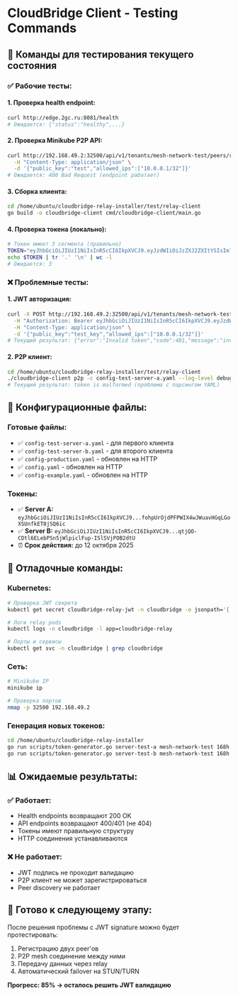 # CloudBridge Client - Testing Commands

## 🧪 Команды для тестирования текущего состояния

### ✅ Рабочие тесты:

#### 1. Проверка health endpoint:
```bash
curl http://edge.2gc.ru:8081/health
# Ожидается: {"status":"healthy",...}
```

#### 2. Проверка Minikube P2P API:
```bash
curl http://192.168.49.2:32500/api/v1/tenants/mesh-network-test/peers/register \
  -H "Content-Type: application/json" \
  -d '{"public_key":"test","allowed_ips":["10.0.0.1/32"]}'
# Ожидается: 400 Bad Request (endpoint работает)
```

#### 3. Сборка клиента:
```bash
cd /home/ubuntu/cloudbridge-relay-installer/test/relay-client
go build -o cloudbridge-client cmd/cloudbridge-client/main.go
```

#### 4. Проверка токена (локально):
```bash
# Токен имеет 3 сегмента (правильно)
TOKEN="eyJhbGciOiJIUzI1NiIsInR5cCI6IkpXVCJ9.eyJzdWIiOiJzZXJ2ZXItYSIsImlzcyI6ImNsb3VkYnJpZGdlLXJlbGF5IiwiYXVkIjoiY2xvdWRicmlkZ2UtcmVsYXkiLCJpYXQiOjE3NTkwODQ4NjgsImV4cCI6MTc2MDI5NDQ2OCwidGVuYW50X2lkIjoibWVzaC1uZXR3b3JrLXRlc3QiLCJzZXJ2ZXJfaWQiOiJzZXJ2ZXItYSIsInByb3RvY29sIjoicDJwLW1lc2giLCJjb25uZWN0aW9uX3R5cGUiOiJxdWljIiwicGVybWlzc2lvbnMiOlsicmVsYXlfY29ubmVjdCIsInJlbGF5X3R1bm5lbCJdLCJzY29wZXMiOlsicmVsYXlfcDJwIl19.fohpUrOjdPFPWIX4wJWuavHGqLGoXSUnfkET8jSQ6ic"
echo $TOKEN | tr '.' '\n' | wc -l
# Ожидается: 3
```

### ❌ Проблемные тесты:

#### 1. JWT авторизация:
```bash
curl -X POST http://192.168.49.2:32500/api/v1/tenants/mesh-network-test/peers/register \
  -H "Authorization: Bearer eyJhbGciOiJIUzI1NiIsInR5cCI6IkpXVCJ9.eyJzdWIiOiJzZXJ2ZXItYSIsImlzcyI6ImNsb3VkYnJpZGdlLXJlbGF5IiwiYXVkIjoiY2xvdWRicmlkZ2UtcmVsYXkiLCJpYXQiOjE3NTkwODQ4NjgsImV4cCI6MTc2MDI5NDQ2OCwidGVuYW50X2lkIjoibWVzaC1uZXR3b3JrLXRlc3QiLCJzZXJ2ZXJfaWQiOiJzZXJ2ZXItYSIsInByb3RvY29sIjoicDJwLW1lc2giLCJjb25uZWN0aW9uX3R5cGUiOiJxdWljIiwicGVybWlzc2lvbnMiOlsicmVsYXlfY29ubmVjdCIsInJlbGF5X3R1bm5lbCJdLCJzY29wZXMiOlsicmVsYXlfcDJwIl19.fohpUrOjdPFPWIX4wJWuavHGqLGoXSUnfkET8jSQ6ic" \
  -H "Content-Type: application/json" \
  -d '{"public_key":"test_key","allowed_ips":["10.0.0.1/32"]}'
# Текущий результат: {"error":"Invalid token","code":401,"message":"invalid token: invalid token: token signature is invalid: signature is invalid"}
```

#### 2. P2P клиент:
```bash
cd /home/ubuntu/cloudbridge-relay-installer/test/relay-client
./cloudbridge-client p2p -c config-test-server-a.yaml --log-level debug
# Текущий результат: token is malformed (проблема с парсингом YAML)
```

## 🔧 Конфигурационные файлы:

### Готовые файлы:
- ✅ `config-test-server-a.yaml` - для первого клиента
- ✅ `config-test-server-b.yaml` - для второго клиента  
- ✅ `config-production.yaml` - обновлен на HTTP
- ✅ `config.yaml` - обновлен на HTTP
- ✅ `config-example.yaml` - обновлен на HTTP

### Токены:
- ✅ **Server A:** `eyJhbGciOiJIUzI1NiIsInR5cCI6IkpXVCJ9...fohpUrOjdPFPWIX4wJWuavHGqLGoXSUnfkET8jSQ6ic`
- ✅ **Server B:** `eyJhbGciOiJIUzI1NiIsInR5cCI6IkpXVCJ9...qtjQO-CDtl6ELebPSn5jWlpiclFup-ISlSVjPOB2dtU`
- ⏰ **Срок действия:** до 12 октября 2025

## 🐛 Отладочные команды:

### Kubernetes:
```bash
# Проверка JWT секрета
kubectl get secret cloudbridge-relay-jwt -n cloudbridge -o jsonpath='{.data.secret}' | base64 -d

# Логи relay pods  
kubectl logs -n cloudbridge -l app=cloudbridge-relay

# Порты и сервисы
kubectl get svc -n cloudbridge | grep cloudbridge
```

### Сеть:
```bash
# Minikube IP
minikube ip

# Проверка портов
nmap -p 32500 192.168.49.2
```

### Генерация новых токенов:
```bash
cd /home/ubuntu/cloudbridge-relay-installer
go run scripts/token-generator.go server-test-a mesh-network-test 168h
go run scripts/token-generator.go server-test-b mesh-network-test 168h
```

## 📊 Ожидаемые результаты:

### ✅ Работает:
- Health endpoints возвращают 200 OK
- API endpoints возвращают 400/401 (не 404)
- Токены имеют правильную структуру
- HTTP соединения устанавливаются

### ❌ Не работает:
- JWT подпись не проходит валидацию
- P2P клиент не может зарегистрироваться
- Peer discovery не работает

## 🎯 Готово к следующему этапу:

После решения проблемы с JWT signature можно будет протестировать:
1. Регистрацию двух peer'ов
2. P2P mesh соединение между ними
3. Передачу данных через relay
4. Автоматический failover на STUN/TURN

**Прогресс: 85% → осталось решить JWT валидацию**
